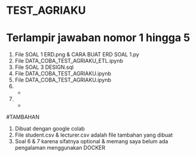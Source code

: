 # TEST_AGRIAKU

# Terlampir jawaban nomor 1 hingga 5

1. File SOAL 1 ERD.png & CARA BUAT ERD SOAL 1.py
2. File DATA_COBA_TEST_AGRIAKU_ETL.ipynb
3. File SOAL 3 DESIGN.sql
4. File DATA_COBA_TEST_AGRIAKU.ipynb
5. File DATA_COBA_TEST_AGRIAKU.ipynb
6. -
7. -


#TAMBAHAN
1. Dibuat dengan google colab
2. File student.csv & lecturer.csv adalah file tambahan yang dibuat
3. Soal 6 & 7 karena sifatnya optional & memang saya belum ada pengalaman menggunakan DOCKER
